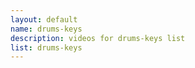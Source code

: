 ```yaml
--- 
layout: default
name: drums-keys
description: videos for drums-keys list
list: drums-keys
---
```


<div class="player">
<div id="player"><!-- "https://www.youtube.com/watch?v={{site.data.lists[page.list][0]}}" --></div>
</div>

